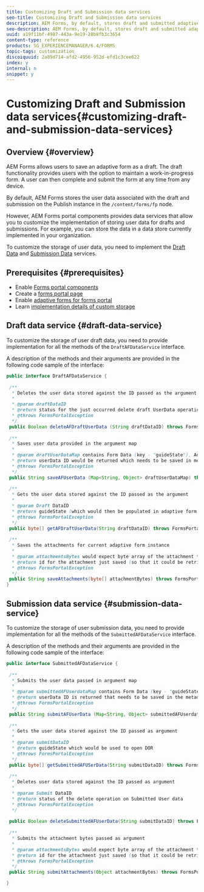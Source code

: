 ```yaml
---
title: Customizing Draft and Submission data services
seo-title: Customizing Draft and Submission data services
description: AEM Forms, by default, stores draft and submitted adaptive forms in a default node on the Publish instance. However, you can configure the draft and submission data services of AEM Forms to customize the storage of draft and submitted adaptive forms.
seo-description: AEM Forms, by default, stores draft and submitted adaptive forms in a default node on the Publish instance. However, you can configure the draft and submission data services of AEM Forms to customize the storage of draft and submitted adaptive forms.
uuid: a19f11bf-4987-443a-9e19-28b8fb3c3654
content-type: reference
products: SG_EXPERIENCEMANAGER/6.4/FORMS
topic-tags: customization
discoiquuid: 2a89d714-afd2-4956-952d-efd1c3cee622
index: y
internal: n
snippet: y
---
```


# Customizing Draft and Submission data services{#customizing-draft-and-submission-data-services}

## Overview {#overview}

AEM Forms allows users to save an adaptive form as a draft. The draft functionality provides users with the option to maintain a work-in-progress form. A user can then complete and submit the form at any time from any device.

By default, AEM Forms stores the user data associated with the draft and submission on the Publish instance in the `/content/forms/fp` node.

However, AEM Forms portal components provides data services that allow you to customize the implementation of storing user data for drafts and submissions. For example, you can store the data in a data store currently implemented in your organization.

To customize the storage of user data, you need to implement the [Draft Data](../../forms/using/custom-draft-submission-data-services.md#p-draft-data-service-p) and [Submission Data](../../forms/using/custom-draft-submission-data-services.md#p-submission-data-service-p) services.

## Prerequisites {#prerequisites}

* Enable [Forms portal components](../../forms/using/enabling-forms-portal-components.md) 
* Create a [forms portal page](../../forms/using/creating-form-portal-page.md) 
* Enable [adaptive forms for forms portal](../../forms/using/draft-submission-component.md)
* Learn [implementation details of custom storage](../../forms/using/draft-submission-component.md#customizing-the-storage)

## Draft data service {#draft-data-service}

To customize the storage of user draft data, you need to provide implementation for all the methods of the `DraftAFDataService` interface.

A description of the methods and their arguments are provided in the following code sample of the interface:

```java
public interface DraftAFDataService {
 
 /**
  * Deletes the user data stored against the ID passed as the argument
  * 
  * @param draftDataID
  * @return status for the just occurred delete draft UserData operation 
  * @throws FormsPortalException
  */
 public Boolean deleteAFDraftUserData (String draftDataID) throws FormsPortalException;
 
 /**
  * Saves user data provided in the argument map
  * 
  * @param draftUserDataMap contains Form Data (key - "guideState"), Adaptive Form Name (Key - "guideName"), and Draft DataID (Key - "userDataID") in case of update
  * @return userData ID would be returned which needs to be saved in metadata node 
  * @throws FormsPortalException
  */
 public String saveAFUserData (Map<String, Object> draftUserDataMap) throws FormsPortalException;
 
 /**
  * Gets the user data stored against the ID passed as the argument
  * 
  * @param Draft DataID
  * @return guideState (which would then be populated in adaptive form to reload the draft) which is stored against draftDataID
  * @throws FormsPortalException
  */
 public byte[] getAFDraftUserData(String draftDataID) throws FormsPortalException;
 
 /**
  * Saves the attachments for current adaptive form instance 
  * 
  * @param attachmentsBytes would expect byte array of the attachment to be saved
  * @return id for the attachment just saved (so that it could be retrieved later)
  * @throws FormsPortalException
  */
 public String saveAttachments(byte[] attachmentBytes) throws FormsPortalException;
}
```

## Submission data service {#submission-data-service}

To customize the storage of user submission data, you need to provide implementation for all the methods of the `SubmittedAFDataService` interface.

A description of the methods and their arguments are provided in the following code sample of the interface:

```java
public interface SubmittedAFDataService {
 
 /**
  * Submits the user data passed in argument map
  * 
  * @param submittedAFUserdataMap contains Form Data (key - "guideState"), Adaptive Form Name (Key - "guideName"), and Draft DataID (Key - "userDataID")
  * @return userData ID is returned that needs to be saved in the metadata node
  * @throws FormsPortalException
  */
 public String submitAFUserData (Map<String, Object> submittedAFUserdataMap) throws FormsPortalException;
 
 /**
  * Gets the user data stored against the ID passed as argument
  * 
  * @param submitDataID
  * @return guideState which would be used to open DOR
  * @throws FormsPortalException
  */
 public byte[] getSubmittedAFUSerData(String submitDataID) throws FormsPortalException;
 
 /**
  * Deletes user data stored against the ID passed as argument
  * 
  * @param Submit DataID
  * @return status of the delete operation on Submitted User data
  * @throws FormsPortalException
  */
 
 public Boolean deleteSubmittedAFUserData(String submitDataID) throws FormsPortalException;
 
 /**
  * Submits the attachment bytes passed as argument
  * 
  * @param attachmentsBytes would expect byte array of the attachment to be saved
  * @return id for the attachment just saved (so that it could be retrieved later) 
  * @throws FormsPortalException
  */
 public String submitAttachments(Object attachmentBytes) throws FormsPortalException;

}

```

